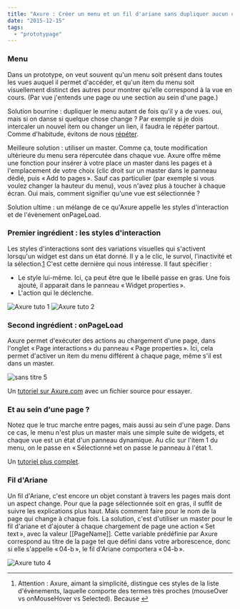 ```yaml
---
title: "Axure : Créer un menu et un fil d'ariane sans dupliquer aucun contenu"
date: "2015-12-15"
tags:
  - "prototypage"
---
```


### Menu

Dans un prototype, on veut souvent qu'un menu soit présent dans toutes les vues auquel il permet d'accéder, et qu'un item du menu soit visuellement distinct des autres pour montrer qu'elle correspond à la vue en cours. (Par vue j'entends une page ou une section au sein d'une page.)

Solution bourrine : dupliquer le menu autant de fois qu'il y a de vues. oui, mais si on danse si quelque chose change ? Par exemple si je dois intercaler un nouvel item ou changer un lien, il faudra le répéter partout. Comme d'habitude, évitons de nous [répéter](https://en.wikipedia.org/wiki/Don't_repeat_yourself).

Meilleure solution : utiliser un master. Comme ça, toute modification ultérieure du menu sera répercutée dans chaque vue. Axure offre même une fonction pour insérer à votre place un master dans les pages et à l'emplacement de votre choix (clic droit sur un master dans le panneau dédié, puis « Add to pages ». Sauf cas particulier (par exemple si vous voulez changer la hauteur du menu), vous n'avez plus à toucher à chaque écran. Oui mais, comment signifier qu'une vue est sélectionnée ?

Solution ultime : un mélange de ce qu'Axure appelle les styles d'interaction et de l'évènement onPageLoad.

### Premier ingrédient : les styles d'interaction

Les styles d'interactions sont des variations visuelles qui s'activent lorsqu'un widget est dans un état donné. Il y a le clic, le survol, l'inactivité et la sélection.[1](#fn-1570-1) C'est cette dernière qui nous intéresse. Il faut spécifier :

- Le style lui-même. Ici, ça peut être que le libellé passe en gras. Une fois ajouté, il apparait dans le panneau « Widget properties ».
- L'action qui le déclenche.

![Axure tuto 1](images/Sans-titre.png) ![Axure tuto 2](/assets/images/Sans-titre-2.png)

### Second ingrédient : onPageLoad

Axure permet d'exécuter des actions au chargement d'une page, dans l'onglet « Page interactions » du panneau « Page properties ». Ici, cela permet d'activer un item du menu différent à chaque page, même s'il est dans un master.

![sans titre 5](/assets/images/sans-titre-5.png)

Un [tutoriel sur Axure.com](https://www.axure.com/learn/basic/interactions/navigation-menu-tutorial) avec un fichier source pour essayer.

### Et au sein d'une page ?

Notez que le truc marche entre pages, mais aussi au sein d'une page. Dans ce cas, le menu n'est plus un master mais une simple suite de widgets, et chaque vue est un état d'un panneau dynamique. Au clic sur l'item 1 du menu, on le passe en « Sélectionné »et on passe le panneau à l'état 1.

Un [tutoriel plus complet](http://www.axure.com/learn/dynamic-panels/basic/tab-control-tutorial).

### Fil d'Ariane

Un fil d'Ariane, c'est encore un objet constant à travers les pages mais dont un aspect change. Pour que la page sélectionnée soit en gras, il suffit de suivre les explications plus haut. Mais comment faire pour le nom de la page qui change à chaque fois. La solution, c'est d'utiliser un master pour le fil d'ariane et d'ajouter à chaque chargement de page une action « Set text », avec la valeur \[\[PageName\]\]. Cette variable prédéfinie par Axure correspond au titre de la page tel que défini dans votre arborescence, donc si elle s'appelle « 04-b », le fil d'Ariane comportera « 04-b ».

![Axure tuto 4](/assets/images/sans-titre-4.png)

* * *

1. Attention : Axure, aimant la simplicité, distingue ces styles de la liste d'évènements, laquelle comporte des termes très proches (mouseOver vs onMouseHover vs Selected). Because [↩](#fnref-1570-1)
